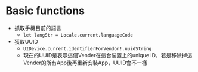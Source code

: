 # Basic functions

* 抓取手機目前的語言
  * ```let langStr = Locale.current.languageCode```
* 獲取UUID
  * ```UIDevice.current.identifierForVendor!.uuidString```
  * 現在的UUID是表示這個Vender在這台裝置上的unique ID，若是移除掉這Vender的所有App後再重新安裝App，UUID會不一樣